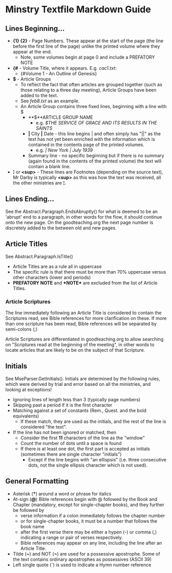 # Minstry Textfile Markdown Guide
## Lines Beginning...
* **{1} {2}** - Page Numbers.  These appear at the start of the page (the line before the first line of the page) unlike the printed volume where they appear at the end.
	* Note, some volumes begin at page 0 and include a PREFATORY NOTE
* **{#** - Volume Title, where it appears.  E.g. *cac1.txt*:
	* {#Volume 1 - An Outline of Genesis}
* **$** - Article Groups
	* To reflect the fact that often articles are grouped together (such as those relating to a three day meeting), Article Groups have been added to the text.  
	* See *feb8.txt* as an example.
	* An Article Group contains three fixed lines, beginning with a line with $
		* **$**ARTICLE GROUP NAME
			* e.g. *$THE SERVICE OF GRACE AND ITS RESULTS IN THE SAINTS*
		* **|** City **|** Date - this line begins | and often simply has "||" as the text has not yet been enriched with the information which is contained in the contents page of the printed volumes.
			* e.g. *| New York | July 1939*
		* Summary line - no specific beginning but if there is no summary (again found in the contents of the printed volume) the text will contain a blank line. 
* **¦** or **\<sup\>** - These lines are Footnotes (depending on the source text), Mr Darby is typically **\<sup\>** as this was how the text was received, all the other ministries are **¦**.
## Lines Ending...
See the Abstract.Paragraph.EndsAbruptly() for what is deemed to be an 'abrupt' end to a paragraph, in other words for the flow, it should continue onto the new page.  On the goodteaching.org the next page number is discretely added to the between old and new pages.
## Article Titles
See Abstract.Paragraph.IsTitle()
* Article Titles are as a rule all in uppercase
* The specific rule is that there must be more than 70% uppercase versus other characters (lower and periods)
* **PREFATORY NOTE** and **\*NOTE\*** are excluded from the list of Article Titles. 
### Article Scriptures
The line immediately following an Article Title is considered to contain the Scriptures read, see Bible references for more clarification on these.  If more than one scripture has been read, Bible references will be separated by semi-colons (;)

Article Scriptures are differentiated in goodteaching.org to allow searching on "Scriptures read at the beginning of the meeting", in other words to locate articles that are likely to be on the subject of that Scripture. 
## Initials
See MseParser.GetInitials().  Initials are determined by the following rules, which were derived by trial and error based on all the ministries, and looking at exceptions!
* Ignoring lines of length less than 3 (typically page numbers)
* Skipping past a period if it is the first character
* Matching against a set of constants (Rem., Quest. and the bold equivalents)
	* If these match, they are used as the initials, and the rest of the line is considered "the text".
* If the line has not been ignored or matched, then
	* Consider the first **11** characters of the line as the "window"
	* Count the number of dots until a space is found
	* If there is at least one dot, the first part is accepted as initials (sometimes there are single character "initials")
		* Except if the line begins with "an ellispsis" (i.e. three consecutive dots, not the single ellipsis character which is not used).
## General Formatting
* Asterisk (**\***) around a word or phrase for italics
* At-sign (**@**) Bible references begin with @ followed by the Book and Chapter (mandatory, except for single-chapter books), and they further be followed by 
	* verse information if a colon immediately follows the chapter number 
	* or for single-chapter books, it must be a number that follows the book name
	* after the first verse there may be either a hypen (-) or comma (,) indicating a range or pair of verses respectively.
	* Bible references may appear on any line, including the line after an Article Title.
* Tilde (**~**) and NOT (**¬**) are used for a possessive apostrophe.  Some of the text contains ordinary apostrophes as possessives (ASCII 39)
* Left single quote (**`**) is used to indicate a Hymn number reference
